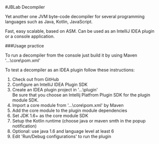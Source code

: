 #JBLab Decompiler

Yet another one JVM byte-code decompiler for several programming languages such as Java, Kotlin, JavaScript.

Fast, easy scalable, based on ASM. Can be used as an IntelliJ IDEA plugin or a console application.

###Usage practice

To run a decompiler from the console just build it by using Maven '...\core\pom.xml'

To test a decompiler as an IDEA plugin follow these instructions:

1. Check out from GitHub
2. Configure an IntelliJ IDEA Plugin SDK
3. Create an IDEA plugin project in '...\plugin' <br/>
   Be sure that you choose an Intellij Platfrom Plugin SDK for the plugin module SDK.
4. Import a core module from '...\core\pom.xml' by Maven
5. Add the core module to the plugin module dependencies 
6. Set JDK 1.6+ as the core module SDK
7. Setup the Kotlin runtime (choose java or maven smth in the popup notification)
8. Optional: use java 1.6 and language level at least 6
9. Edit 'Run/Debug configurations' to run the plugin
